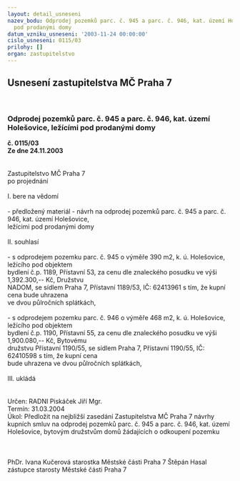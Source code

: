 ```yaml
---
layout: detail_usneseni
nazev_bodu: Odprodej pozemků parc. č. 945 a parc. č. 946, kat. území Holešovice, ležícími
  pod prodanými domy
datum_vzniku_usneseni: '2003-11-24 00:00:00'
cislo_usneseni: 0115/03
prilohy: []
organ: zastupitelstvo
---
```

<div id="ucUsn_pList" class="usn">
	<span><h2>Usnesení zastupitelstva MČ Praha 7 </h2>
<br></span><div class="standBody">
<span><h3>Odprodej pozemků parc. č. 945 a parc. č. 946, kat. území Holešovice, ležícími pod prodanými domy</h3></span><div class="center">
		<strong>č. 0115/03</strong><br>
	</div>
<div class="center">
		<strong>Ze dne 24.11.2003</strong><br><br>
	</div>
<br>Zastupitelstvo MČ Praha 7<br>po projednání<br><br>I.	bere na vědomí<br><br> - předložený materiál - návrh na odprodej pozemků parc. č. 945 a parc. č. 946, kat. území Holešovice, <br>  ležícimi pod  prodanými domy<br><br>II.	souhlasí <br><br>- s odprodejem pozemku parc. č. 945 o výměře 390 m2, k. ú. Holešovice, ležícího pod objektem <br>  bydlení č.p. 1189, Přístavní 53, za cenu dle znaleckého posudku ve výši 1,392.300,-- Kč, Družstvu <br>  NADOM, se sídlem Praha 7, Přístavní 1189/53, IČ: 62413961 s tím, že kupní cena bude uhrazena <br>  ve dvou půlročních splátkách,<br><br>- s odprodejem pozemku parc. č. 946 o výměře 468 m2, k. ú. Holešovice, ležícího pod objektem <br>  bydlení č.p. 1190, Přístavní 55, za cenu dle znaleckého posudku ve výši 1,900.080,-- Kč, Bytovému <br>  družstvu Přístavní 1190/55, se sídlem Praha 7, Přístavní 1190/55,  IČ: 62410598 s tím, že kupní cena <br>  bude uhrazena ve dvou půlročních splátkách,<br><br>III.	ukládá <br><br><br>Určen:	RADNI Piskáček Jiří Mgr.<br>Termín: 31.03.2004<br>Úkol:	Předložit na nejbližší zasedání Zastupitelstva MČ Praha 7 návrhy kupních smluv na odprodej pozemků parc. č. 945 a parc. č. 946, kat. území Holešovice, bytovým družstvům domů žádajících o odkoupení pozemku  <br> <br><br> 	<br>PhDr. Ivana Kučerová starostka Městské části Praha 7	 Štěpán Hasal zástupce starosty Městské části Praha 7<br>	<br><br>
</div>
</div>